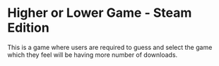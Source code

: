 # Higher or Lower Game - Steam Edition
This is a game where users are required to guess and select the game which they feel will be having more number of downloads.